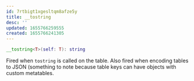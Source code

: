 ```yaml
---
id: 7rtbigt1xgesltqm8afze5y
title: __tostring
desc: ''
updated: 1655766259555
created: 1655766241305
---
```


```Lua
__tostring<T>(self: T): string
```
Fired when `tostring` is called on the table. Also fired when encoding tables to JSON (something to note because table keys can have objects with custom metatables.